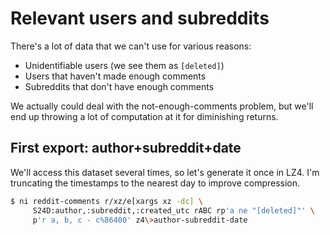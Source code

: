 # Relevant users and subreddits
There's a lot of data that we can't use for various reasons:

- Unidentifiable users (we see them as `[deleted]`)
- Users that haven't made enough comments
- Subreddits that don't have enough comments

We actually could deal with the not-enough-comments problem, but we'll end up
throwing a lot of computation at it for diminishing returns.

## First export: author+subreddit+date
We'll access this dataset several times, so let's generate it once in LZ4. I'm
truncating the timestamps to the nearest day to improve compression.

```sh
$ ni reddit-comments r/xz/e[xargs xz -dc] \
     S24D:author,:subreddit,:created_utc rABC rp'a ne "[deleted]"' \
     p'r a, b, c - c%86400' z4\>author-subreddit-date
```
